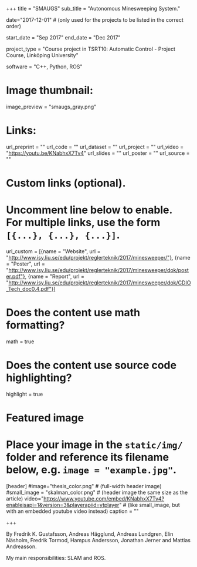 +++
title = "SMAUGS"
sub_title = "Autonomous Minesweeping System."

date="2017-12-01" # (only used for the projects to be listed in the correct order)

start_date = "Sep 2017"
end_date = "Dec 2017"

project_type = "Course project in TSRT10: Automatic Control - Project Course, Linköping University"

software = "C++, Python, ROS"

# Image thumbnail:
image_preview = "smaugs_gray.png"

# Links:
url_preprint = ""
url_code = ""
url_dataset = ""
url_project = ""
url_video = "https://youtu.be/KNabhxX7Tv4"
url_slides = ""
url_poster = ""
url_source = ""

# Custom links (optional).
#   Uncomment line below to enable. For multiple links, use the form `[{...}, {...}, {...}]`.
url_custom = [{name = "Website", url = "http://www.isy.liu.se/edu/projekt/reglerteknik/2017/minesweeper/"}, {name = "Poster", url = "http://www.isy.liu.se/edu/projekt/reglerteknik/2017/minesweeper/dok/poster.pdf"}, {name = "Report", url = "http://www.isy.liu.se/edu/projekt/reglerteknik/2017/minesweeper/dok/CDIO_Tech_doc0.4.pdf"}]

# Does the content use math formatting?
math = true

# Does the content use source code highlighting?
highlight = true

# Featured image
# Place your image in the `static/img/` folder and reference its filename below, e.g. `image = "example.jpg"`.
[header]
#image="thesis_color.png" # (full-width header image)
#small_image = "skalman_color.png" # (header image the same size as the article)
video="https://www.youtube.com/embed/KNabhxX7Tv4?enablejsapi=1&version=3&playerapiid=ytplayer" # (like small_image, but with an embedded youtube video instead)
caption = ""

+++

<p>By Fredrik K. Gustafsson, Andreas Hägglund, Andreas Lundgren, Elin Näsholm, Fredrik Tormod, Hampus Andersson, Jonathan Jerner and Mattias Andreasson.</p>
<p>My main responsibilities: SLAM and ROS.</p>
